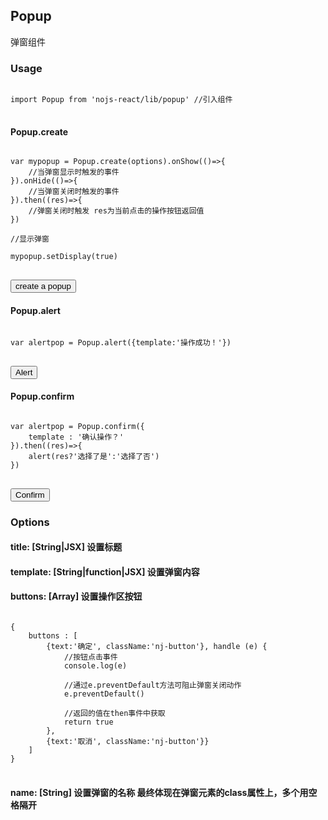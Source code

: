 ## Popup

弹窗组件 
 

### Usage
<pre><code class="language-javascript">
import Popup from 'nojs-react/lib/popup' //引入组件
</code>
</pre>


#### Popup.create

<pre><code class="language-javascript">
var mypopup = Popup.create(options).onShow(()=>{
    //当弹窗显示时触发的事件
}).onHide(()=>{
    //当弹窗关闭时触发的事件
}).then((res)=>{
    //弹窗关闭时触发 res为当前点击的操作按钮返回值
})

//显示弹窗

mypopup.setDisplay(true)
</code>
</pre>
<div class="mb15"><button class="nj-button" id="showPopup">create a popup</button></div>


#### Popup.alert 

<pre><code class="language-javascript">
var alertpop = Popup.alert({template:'操作成功！'}) 
</code>
</pre>
<div class="mb15"><button class="nj-button" id="alertPopup">Alert</button></div>


#### Popup.confirm 

<pre><code class="language-javascript">
var alertpop = Popup.confirm({ 
    template : '确认操作？'
}).then((res)=>{
    alert(res?'选择了是':'选择了否')
})
</code>
</pre>
<div class="mb15"><button class="nj-button" id="confirmPopup">Confirm</button></div>


### Options

#### title: <span>[String|JSX] 设置标题</span>
#### template: <span>[String|function|JSX] 设置弹窗内容</span>
#### buttons: <span>[Array] 设置操作区按钮</span>
<pre><code class="language-javascript">
{
    buttons : [
        {text:'确定', className:'nj-button'}, handle (e) {
            //按钮点击事件
            console.log(e) 
            
            //通过e.preventDefault方法可阻止弹窗关闭动作
            e.preventDefault() 
            
            //返回的值在then事件中获取
            return true 
        },
        {text:'取消', className:'nj-button'}}
    ]
}
</code>
</pre>
#### name: <span>[String] 设置弹窗的名称 最终体现在弹窗元素的class属性上，多个用空格隔开</span>

